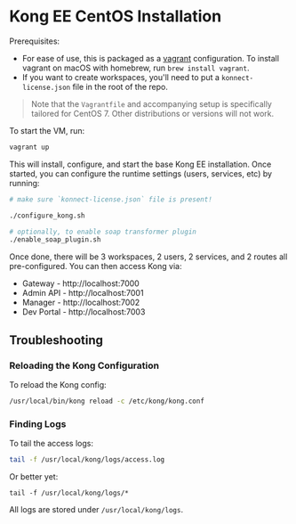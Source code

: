 # Kong EE CentOS Installation

Prerequisites:

- For ease of use, this is packaged as a [vagrant](https://www.vagrantup.com/) configuration. To install vagrant on macOS with homebrew, run `brew install vagrant`.
- If you want to create workspaces, you'll need to put a `konnect-license.json` file in the root of the repo.

> Note that the `Vagrantfile` and accompanying setup is specifically tailored for CentOS 7. Other distributions or versions will not work.

To start the VM, run:

```sh
vagrant up
```

This will install, configure, and start the base Kong EE installation. Once started, you can configure the runtime settings (users, services, etc) by running:

```sh
# make sure `konnect-license.json` file is present!

./configure_kong.sh

# optionally, to enable soap transformer plugin
./enable_soap_plugin.sh
```

Once done, there will be 3 workspaces, 2 users, 2 services, and 2 routes all pre-configured. You can then access Kong via:

- Gateway - http://localhost:7000
- Admin API - http://localhost:7001
- Manager - http://localhost:7002
- Dev Portal - http://localhost:7003

## Troubleshooting

### Reloading the Kong Configuration

To reload the Kong config:

```sh
/usr/local/bin/kong reload -c /etc/kong/kong.conf
```

### Finding Logs

To tail the access logs:

```sh
tail -f /usr/local/kong/logs/access.log
```

Or better yet:

```
tail -f /usr/local/kong/logs/*
```

All logs are stored under `/usr/local/kong/logs`.
